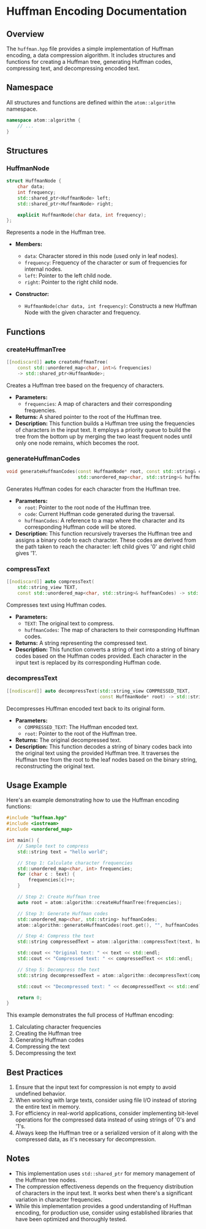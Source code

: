 # Huffman Encoding Documentation

## Overview

The `huffman.hpp` file provides a simple implementation of Huffman encoding, a data compression algorithm. It includes structures and functions for creating a Huffman tree, generating Huffman codes, compressing text, and decompressing encoded text.

## Namespace

All structures and functions are defined within the `atom::algorithm` namespace.

```cpp
namespace atom::algorithm {
    // ...
}
```

## Structures

### HuffmanNode

```cpp
struct HuffmanNode {
    char data;
    int frequency;
    std::shared_ptr<HuffmanNode> left;
    std::shared_ptr<HuffmanNode> right;

    explicit HuffmanNode(char data, int frequency);
};
```

Represents a node in the Huffman tree.

- **Members:**

  - `data`: Character stored in this node (used only in leaf nodes).
  - `frequency`: Frequency of the character or sum of frequencies for internal nodes.
  - `left`: Pointer to the left child node.
  - `right`: Pointer to the right child node.

- **Constructor:**
  - `HuffmanNode(char data, int frequency)`: Constructs a new Huffman Node with the given character and frequency.

## Functions

### createHuffmanTree

```cpp
[[nodiscard]] auto createHuffmanTree(
    const std::unordered_map<char, int>& frequencies)
    -> std::shared_ptr<HuffmanNode>;
```

Creates a Huffman tree based on the frequency of characters.

- **Parameters:**
  - `frequencies`: A map of characters and their corresponding frequencies.
- **Returns:** A shared pointer to the root of the Huffman tree.
- **Description:** This function builds a Huffman tree using the frequencies of characters in the input text. It employs a priority queue to build the tree from the bottom up by merging the two least frequent nodes until only one node remains, which becomes the root.

### generateHuffmanCodes

```cpp
void generateHuffmanCodes(const HuffmanNode* root, const std::string& code,
                          std::unordered_map<char, std::string>& huffmanCodes);
```

Generates Huffman codes for each character from the Huffman tree.

- **Parameters:**
  - `root`: Pointer to the root node of the Huffman tree.
  - `code`: Current Huffman code generated during the traversal.
  - `huffmanCodes`: A reference to a map where the character and its corresponding Huffman code will be stored.
- **Description:** This function recursively traverses the Huffman tree and assigns a binary code to each character. These codes are derived from the path taken to reach the character: left child gives '0' and right child gives '1'.

### compressText

```cpp
[[nodiscard]] auto compressText(
    std::string_view TEXT,
    const std::unordered_map<char, std::string>& huffmanCodes) -> std::string;
```

Compresses text using Huffman codes.

- **Parameters:**
  - `TEXT`: The original text to compress.
  - `huffmanCodes`: The map of characters to their corresponding Huffman codes.
- **Returns:** A string representing the compressed text.
- **Description:** This function converts a string of text into a string of binary codes based on the Huffman codes provided. Each character in the input text is replaced by its corresponding Huffman code.

### decompressText

```cpp
[[nodiscard]] auto decompressText(std::string_view COMPRESSED_TEXT,
                                  const HuffmanNode* root) -> std::string;
```

Decompresses Huffman encoded text back to its original form.

- **Parameters:**
  - `COMPRESSED_TEXT`: The Huffman encoded text.
  - `root`: Pointer to the root of the Huffman tree.
- **Returns:** The original decompressed text.
- **Description:** This function decodes a string of binary codes back into the original text using the provided Huffman tree. It traverses the Huffman tree from the root to the leaf nodes based on the binary string, reconstructing the original text.

## Usage Example

Here's an example demonstrating how to use the Huffman encoding functions:

```cpp
#include "huffman.hpp"
#include <iostream>
#include <unordered_map>

int main() {
    // Sample text to compress
    std::string text = "hello world";

    // Step 1: Calculate character frequencies
    std::unordered_map<char, int> frequencies;
    for (char c : text) {
        frequencies[c]++;
    }

    // Step 2: Create Huffman tree
    auto root = atom::algorithm::createHuffmanTree(frequencies);

    // Step 3: Generate Huffman codes
    std::unordered_map<char, std::string> huffmanCodes;
    atom::algorithm::generateHuffmanCodes(root.get(), "", huffmanCodes);

    // Step 4: Compress the text
    std::string compressedText = atom::algorithm::compressText(text, huffmanCodes);

    std::cout << "Original text: " << text << std::endl;
    std::cout << "Compressed text: " << compressedText << std::endl;

    // Step 5: Decompress the text
    std::string decompressedText = atom::algorithm::decompressText(compressedText, root.get());

    std::cout << "Decompressed text: " << decompressedText << std::endl;

    return 0;
}
```

This example demonstrates the full process of Huffman encoding:

1. Calculating character frequencies
2. Creating the Huffman tree
3. Generating Huffman codes
4. Compressing the text
5. Decompressing the text

## Best Practices

1. Ensure that the input text for compression is not empty to avoid undefined behavior.
2. When working with large texts, consider using file I/O instead of storing the entire text in memory.
3. For efficiency in real-world applications, consider implementing bit-level operations for the compressed data instead of using strings of '0's and '1's.
4. Always keep the Huffman tree or a serialized version of it along with the compressed data, as it's necessary for decompression.

## Notes

- This implementation uses `std::shared_ptr` for memory management of the Huffman tree nodes.
- The compression effectiveness depends on the frequency distribution of characters in the input text. It works best when there's a significant variation in character frequencies.
- While this implementation provides a good understanding of Huffman encoding, for production use, consider using established libraries that have been optimized and thoroughly tested.
